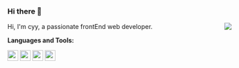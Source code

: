 ### Hi there 👋

<img align="right" src="https://github-readme-stats.vercel.app/api?username=cyyjs&show_icons=true&hide_title=true&theme=radical" />

Hi, I'm cyy, a passionate  frontEnd web developer.

**Languages and Tools:**

<img height="24" src="https://user-images.githubusercontent.com/2883079/91004890-fd79d100-e607-11ea-88b3-b60bc65a2ddd.png">  <img height="24" src="https://user-images.githubusercontent.com/2883079/91004894-ffdc2b00-e607-11ea-9c0a-734020804b87.png"> <img height="24" src="https://user-images.githubusercontent.com/2883079/91004826-dae7b800-e607-11ea-84c4-faf8a265114d.png"> <img height="24" src="https://user-images.githubusercontent.com/2883079/91004899-023e8500-e608-11ea-8ea5-3281342b73e8.png">

